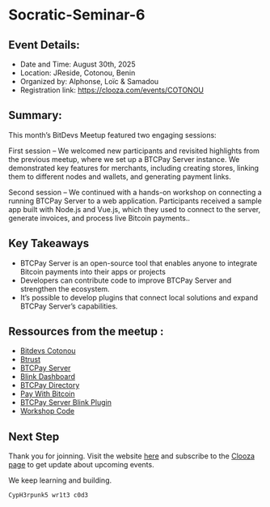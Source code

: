 # Socratic-Seminar-6

## Event Details:

- Date and Time: August 30th, 2025
- Location: JReside, Cotonou, Benin
- Organized by: Alphonse, Loïc & Samadou
- Registration link: https://clooza.com/events/COTONOU

## Summary:

This month’s BitDevs Meetup featured two engaging sessions:

First session – We welcomed new participants and revisited highlights from the previous meetup, where we set up a BTCPay Server instance. We demonstrated key features for merchants, including creating stores, linking them to different nodes and wallets, and generating payment links.

Second session – We continued with a hands-on workshop on connecting a running BTCPay Server to a web application. Participants received a sample app built with Node.js and Vue.js, which they used to connect to the server, generate invoices, and process live Bitcoin payments..

## Key Takeaways

- BTCPay Server is an open-source tool that enables anyone to integrate Bitcoin payments into their apps or projects
- Developers can contribute code to improve BTCPay Server and strengthen the ecosystem.
- It’s possible to develop plugins that connect local solutions and expand BTCPay Server’s capabilities.

## Ressources from the meetup :

- [Bitdevs Cotonou](https://bitdevscotonou.org)
- [Btrust](https://www.btrust.tech/)
- [BTCPay Server](https://btcpayserver.org/)
- [Blink Dashboard](https://dashboard.blink.sv)
- [BTCPay Directory](https://directory.btcpayserver.org/filter/hosts)
- [Pay With Bitcoin](https://pay.withbitcoin.org/)
- [BTCPay Server Blink Plugin](https://fr.blink.sv/en/btcpay-blink-plugin)
- [Workshop Code](https://github.com/Block67/bitdev-workshop-btcpay-server-and-blink-api)

## Next Step

Thank you for joinning. Visit the website [here](https://bitdevscotonou) and subscribe to the [Clooza page](https://clooza.com/bitdevscotonou) to get update about upcoming events.

We keep learning and building.

<code>CypH3rpunk5 wr1t3 c0d3</code>
